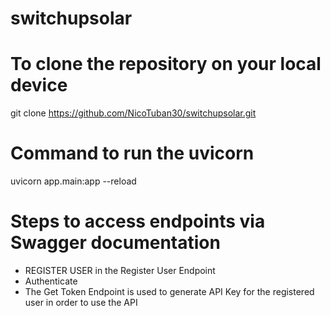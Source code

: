 # switchupsolar

# To clone the repository on your local device
git clone https://github.com/NicoTuban30/switchupsolar.git

# Command to run the uvicorn 
uvicorn app.main:app --reload

# Steps to access endpoints via Swagger documentation
- REGISTER USER in the Register User Endpoint
- Authenticate
- The Get Token Endpoint is used to generate API Key for the registered user in order to use the API
 